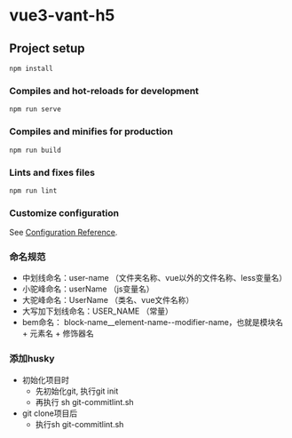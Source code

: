 # vue3-vant-h5

## Project setup
```
npm install
```

### Compiles and hot-reloads for development
```
npm run serve
```

### Compiles and minifies for production
```
npm run build
```

### Lints and fixes files
```
npm run lint
```

### Customize configuration
See [Configuration Reference](https://cli.vuejs.org/config/).

### 命名规范
- 中划线命名：user-name （文件夹名称、vue以外的文件名称、less变量名）
- 小驼峰命名：userName （js变量名）
- 大驼峰命名：UserName （类名、vue文件名称）
- 大写加下划线命名：USER_NAME （常量）
- bem命名： block-name__element-name--modifier-name，也就是模块名 + 元素名 + 修饰器名

### 添加husky
- 初始化项目时
  - 先初始化git, 执行git init 
  - 再执行 sh git-commitlint.sh
- git clone项目后
  - 执行sh git-commitlint.sh
